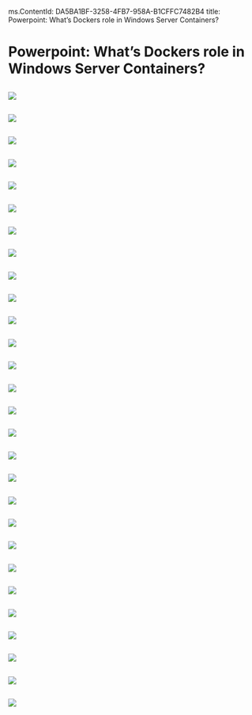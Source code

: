 ms.ContentId: DA5BA1BF-3258-4FB7-958A-B1CFFC7482B4
title: Powerpoint: What’s Dockers role in Windows Server Containers?

# Powerpoint: What’s Dockers role in Windows Server Containers?

![](media\slide43.png)
 -----
![](media\slide44.png)
 -----
![](media\slide45.png)
 -----
![](media\slide46.png)
 -----
![](media\slide47.png)
 -----
![](media\slide48.png)
 -----
![](media\slide49.png)
 -----
![](media\slide50.png)
 -----
![](media\slide51.png)
 -----
![](media\slide52.png)
 -----
![](media\slide53.png)
 -----
![](media\slide54.png)
 -----
![](media\slide55.png)
 -----
![](media\slide56.png)
 -----
![](media\slide57.png)
 -----
![](media\slide58.png)
 -----
![](media\slide59.png)
 -----
![](media\slide60.png)
 -----
![](media\slide61.png)
 -----
![](media\slide62.png)
 -----
![](media\slide63.png)
 -----
![](media\slide64.png)
 -----
![](media\slide65.png)
 -----
![](media\slide66.png)
 -----
![](media\slide67.png)
 -----
![](media\slide68.png)
 -----
![](media\slide69.png)
 -----
![](media\slide70.png)
 -----

